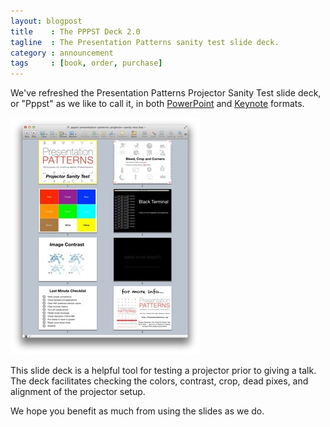 ```yaml
---
layout: blogpost
title    : The PPPST Deck 2.0
tagline  : The Presentation Patterns sanity test slide deck.
category : announcement
tags     : [book, order, purchase]
---
```

We've refreshed the Presentation Patterns Projector Sanity Test slide deck, or "Pppst" as we like to call it, in both <a href="http://presentationpatterns.com/assets/presentations/pppst-presentation-patterns-projector-sanity-test.pptx">PowerPoint</a> and <a href="http://presentationpatterns.com/assets/presentations/pppst-presentation-patterns-projector-sanity-test.key">Keynote</a> formats.

![PPPST in a Keynote light table view](/images/blog/pppst-2.0-light-table.jpg)

This slide deck is a helpful tool for testing a projector prior to giving a talk. The deck facilitates checking the colors, contrast, crop, dead pixes, and alignment of the projector setup.

We hope you benefit as much from using the slides as we do.

